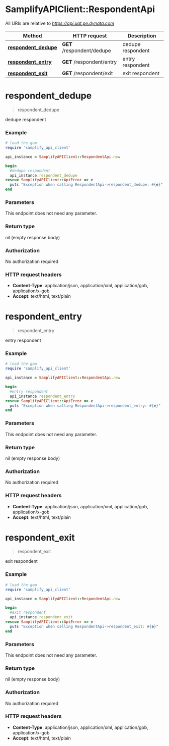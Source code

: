 # SamplifyAPIClient::RespondentApi

All URIs are relative to *https://api.uat.pe.dynata.com*

Method | HTTP request | Description
------------- | ------------- | -------------
[**respondent_dedupe**](RespondentApi.md#respondent_dedupe) | **GET** /respondent/dedupe | dedupe respondent
[**respondent_entry**](RespondentApi.md#respondent_entry) | **GET** /respondent/entry | entry respondent
[**respondent_exit**](RespondentApi.md#respondent_exit) | **GET** /respondent/exit | exit respondent


# **respondent_dedupe**
> respondent_dedupe

dedupe respondent

### Example
```ruby
# load the gem
require 'samplify_api_client'

api_instance = SamplifyAPIClient::RespondentApi.new

begin
  #dedupe respondent
  api_instance.respondent_dedupe
rescue SamplifyAPIClient::ApiError => e
  puts "Exception when calling RespondentApi->respondent_dedupe: #{e}"
end
```

### Parameters
This endpoint does not need any parameter.

### Return type

nil (empty response body)

### Authorization

No authorization required

### HTTP request headers

 - **Content-Type**: application/json, application/xml, application/gob, application/x-gob
 - **Accept**: text/html, text/plain



# **respondent_entry**
> respondent_entry

entry respondent

### Example
```ruby
# load the gem
require 'samplify_api_client'

api_instance = SamplifyAPIClient::RespondentApi.new

begin
  #entry respondent
  api_instance.respondent_entry
rescue SamplifyAPIClient::ApiError => e
  puts "Exception when calling RespondentApi->respondent_entry: #{e}"
end
```

### Parameters
This endpoint does not need any parameter.

### Return type

nil (empty response body)

### Authorization

No authorization required

### HTTP request headers

 - **Content-Type**: application/json, application/xml, application/gob, application/x-gob
 - **Accept**: text/html, text/plain



# **respondent_exit**
> respondent_exit

exit respondent

### Example
```ruby
# load the gem
require 'samplify_api_client'

api_instance = SamplifyAPIClient::RespondentApi.new

begin
  #exit respondent
  api_instance.respondent_exit
rescue SamplifyAPIClient::ApiError => e
  puts "Exception when calling RespondentApi->respondent_exit: #{e}"
end
```

### Parameters
This endpoint does not need any parameter.

### Return type

nil (empty response body)

### Authorization

No authorization required

### HTTP request headers

 - **Content-Type**: application/json, application/xml, application/gob, application/x-gob
 - **Accept**: text/html, text/plain



